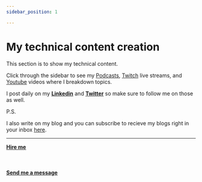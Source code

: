 ```yaml
---
sidebar_position: 1

---
```


# My technical content creation

This section is to show my technical content.

Click through the sidebar to see my [Podcasts](/docs/content/podcast), [Twitch](/docs/content/twitch) live streams, and [Youtube](/docs/content/youtube/intro) videos where I breakdown topics.

I post daily on my <b><u>[Linkedin](https://www.linkedin.com/in/mattherzog3/)</u></b> and <b><u>[Twitter](https://twitter.com/mattherzog5)</u></b> so make sure to follow me on those as well.

P.S.

I also write on my blog and you can subscribe to recieve my blogs right in your inbox [here](https://subscribe.mattherzog.me/signup
).

<hr></hr>

<a href="https://calendly.com/mattherzog/business-chat" target="_blank"><b><u>Hire me</u></b></a>
<br></br>
<br></br>
<a href="mailto:matt@mattherzog.me" target="_blank"><b><u>Send me a message</u></b></a>
